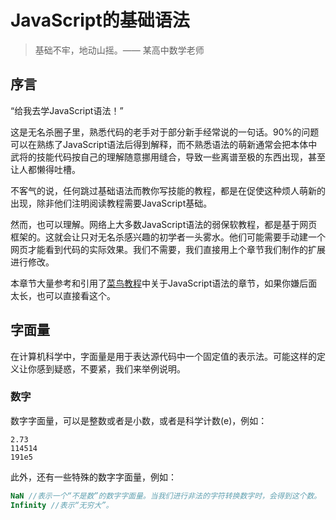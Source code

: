 # JavaScript的基础语法

> 基础不牢，地动山摇。—— 某高中数学老师

## 序言

“给我去学JavaScript语法！”

这是无名杀圈子里，熟悉代码的老手对于部分新手经常说的一句话。90%的问题可以在熟练了JavaScript语法后得到解释，而不熟悉语法的萌新通常会把本体中武将的技能代码按自己的理解随意挪用缝合，导致一些离谱至极的东西出现，甚至让人都懒得吐槽。

不客气的说，任何跳过基础语法而教你写技能的教程，都是在促使这种烦人萌新的出现，除非他们注明阅读教程需要JavaScript基础。

然而，也可以理解。网络上大多数JavaScript语法的弱保软教程，都是基于网页框架的。这就会让只对无名杀感兴趣的初学者一头雾水。他们可能需要手动建一个网页才能看到代码的实际效果。我们不需要，我们直接用上个章节我们制作的扩展进行修改。

本章节大量参考和引用了[菜鸟教程](https://www.runoob.com/js/js-syntax.html)中关于JavaScript语法的章节，如果你嫌后面太长，也可以直接看这个。

## 字面量

在计算机科学中，字面量是用于表达源代码中一个固定值的表示法。可能这样的定义让你感到疑惑，不要紧，我们来举例说明。

### 数字

数字字面量，可以是整数或者是小数，或者是科学计数(e)，例如：

```
2.73
114514
191e5 
```

此外，还有一些特殊的数字字面量，例如：
```JavaScript
NaN //表示一个“不是数”的数字字面量。当我们进行非法的字符转换数字时，会得到这个数。
Infinity //表示“无穷大”。
```


